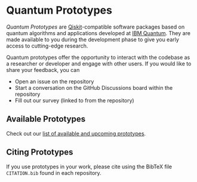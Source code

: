 # Quantum Prototypes

_Quantum Prototypes_ are [Qiskit]-compatible software packages based on quantum algorithms and applications developed at [IBM Quantum]. They are made available to you during the development phase to give you early access to cutting-edge research.

[Qiskit]: https://github.com/Qiskit
[IBM Quantum]: https://www.ibm.com/quantum-computing/

Quantum prototypes offer the opportunity to interact with the codebase as a researcher or developer and engage with other users. If you would like to share your feedback, you can

- Open an issue on the repository
- Start a conversation on the GitHub Discussions board within the repository
- Fill out our survey (linked to from the repository) 


## Available Prototypes

Check out our [list of available and upcoming prototypes](/profile/prototypes.md#available-and-upcoming-prototypes).


## Citing Prototypes

If you use prototypes in your work, please cite using the BibTeX file `CITATION.bib` found in each repository.
